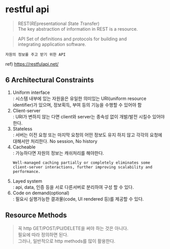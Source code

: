 # restful api

> REST(*RE*presentational *S*tate *T*ransfer)  
> The key abstraction of information in REST is a resource.

> API
> Set of definitions and protocols for building and  
> integrating application software.

```
자원의 정보를 주고 받기 위한 API
```
ref) https://restfulapi.net/

## 6 Architectural Constraints

1. Uniform interface  
   : 시스템 내부에 있는 자원을은 유일한 의미있는 URI(uniform resource identifier)가 있으며, 정보획득, 부여 등의 기능을 수행할 수 있어야 함
2. Client-server  
   : URI가 변하지 않는 다면 client와 server는 종속성 없이 개발/발전 시킬수 있어야 한다.
3. Stateless  
   : 서버는 이전 요청 또는 마지막 요청의 어떤 정보도 유지 하지 않고 각각의 요청에 대해서만 처리한다. No session, No history
4. Cacheable  
  : 가능하다면 자원의 정보는 캐쉬처리를 해야한다.  
    ```
    Well-managed caching partially or completely eliminates some client-server interactions, further improving scalability and performance.
    ```
5. Layed system  
   : api, data, 인증 등을 서로 다른서버로 분리하여 구성 할 수 있다.
6. Code on demand(optional)  
   : 필요시 실행가능한 결과물(code, UI rendered 등)를 제공할 수 있다.

## Resource Methods
> 꼭 http GET/POST/PU/DELETE을 써야 하는 것은 아니다.  
> 필요에 따라 정의하면 된다.  
> 그러나, 일반적으로 http methods를 많이 활용한다.
